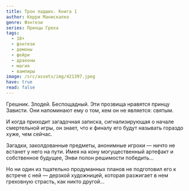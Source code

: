 ```yaml
---
title: Трон падших. Книга 1
author: Керри Манискалко
genre: Фэнтези
series: Принцы Греха
tags:
  - 18+
  - фэнтези
  - демоны
  - фейри
  - драконы
  - магия
  - вампиры
image: /src/assets/img/421397.jpeg
have: true
read: false
---
```

Грешник. Злодей. Беспощадный. Эти прозвища нравятся принцу Зависти. Они напоминают ему о том, кем он не является: святым.

И когда приходит загадочная записка, сигнализирующая о начале смертельной игры, он знает, что к финалу его будут называть гораздо хуже, чем сейчас.

Загадки, заколдованные предметы, анонимные игроки — ничто не встанет у него на пути. Имея на кону могущественный артефакт и собственное будущее, Энви полон решимости победить...

Но ни один из тщательно продуманных планов не подготовил его к встрече с ней — дерзкой художницей, которая разжигает в нем греховную страсть, как никто другой…
